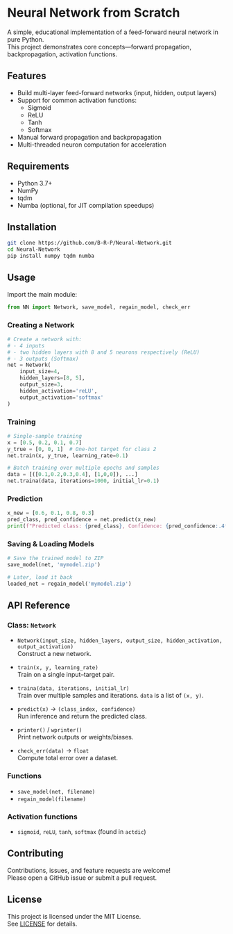 # Neural Network from Scratch

A simple, educational implementation of a feed-forward neural network in pure Python.  
This project demonstrates core concepts—forward propagation, backpropagation, activation functions.

## Features

- Build multi-layer feed-forward networks (input, hidden, output layers)  
- Support for common activation functions:
  - Sigmoid  
  - ReLU  
  - Tanh  
  - Softmax  
- Manual forward propagation and backpropagation  
- Multi-threaded neuron computation for acceleration  

## Requirements

- Python 3.7+  
- NumPy  
- tqdm  
- Numba (optional, for JIT compilation speedups)  


## Installation

```bash
git clone https://github.com/B-R-P/Neural-Network.git
cd Neural-Network
pip install numpy tqdm numba
```

## Usage

Import the main module:

```python
from NN import Network, save_model, regain_model, check_err
```

### Creating a Network

```python
# Create a network with:
# - 4 inputs
# - two hidden layers with 8 and 5 neurons respectively (ReLU)
# - 3 outputs (Softmax)
net = Network(
    input_size=4,
    hidden_layers=[8, 5],
    output_size=3,
    hidden_activation='reLU',
    output_activation='softmax'
)
```

### Training

```python
# Single-sample training
x = [0.5, 0.2, 0.1, 0.7]
y_true = [0, 0, 1]  # One-hot target for class 2
net.train(x, y_true, learning_rate=0.1)

# Batch training over multiple epochs and samples
data = [([0.1,0.2,0.3,0.4], [1,0,0]), ...]
net.traina(data, iterations=1000, initial_lr=0.1)
```

### Prediction

```python
x_new = [0.6, 0.1, 0.8, 0.3]
pred_class, pred_confidence = net.predict(x_new)
print(f"Predicted class: {pred_class}, Confidence: {pred_confidence:.4f}")
```

### Saving & Loading Models

```python
# Save the trained model to ZIP
save_model(net, 'mymodel.zip')

# Later, load it back
loaded_net = regain_model('mymodel.zip')
```


## API Reference

### Class: `Network`

- `Network(input_size, hidden_layers, output_size, hidden_activation, output_activation)`  
  Construct a new network.

- `train(x, y, learning_rate)`  
  Train on a single input–target pair.

- `traina(data, iterations, initial_lr)`  
  Train over multiple samples and iterations. `data` is a list of `(x, y)`.

- `predict(x)` → `(class_index, confidence)`  
  Run inference and return the predicted class.

- `printer()` / `wprinter()`  
  Print network outputs or weights/biases.

- `check_err(data)` → `float`  
  Compute total error over a dataset.

### Functions

- `save_model(net, filename)`  
- `regain_model(filename)`  

### Activation functions

- `sigmoid`, `reLU`, `tanh`, `softmax` (found in `actdic`)

## Contributing

Contributions, issues, and feature requests are welcome!  
Please open a GitHub issue or submit a pull request.

## License

This project is licensed under the MIT License.  
See [LICENSE](LICENSE) for details.  
